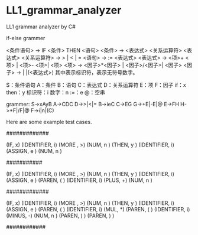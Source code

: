 # LL1_grammar_analyzer
LL1 grammar analyzer by C#

if-else grammer

<条件语句> → IF <条件> THEN <语句> 
<条件> → <表达式> <关系运算符> <表达式>
<关系运算符>  → > | < | =
<语句> → <id> := <表达式>
<表达式> → <项>+ <项> | <项>- <项>| <项>
<项> → <因子>*<因子> | <因子>/<因子>| <因子>
<因子> → <id> |<num> |(<表达式>)
其中<id>表示标识符，<num>表示无符号数字。

S：条件语句
A：条件
B：语句
C：表达式
D：关系运算符
E：项
F：因子
if：x
then：y
标识符：i
数字：n
:=：e
@：空串


grammer:
S->xAyB
A->CDC
D->>|<|=
B->ieC
C->EG
G->+E|-E|@
E->FH
H->*F|/F|@
F->i|n|(C)

Here are some example test cases.

#############

(IF,   x)
(IDENTIFIER,    i)
(MORE ,       >)
(NUM,  n )
(THEN, y )
(IDENTIFIER,    i)
(ASSIGN, e )
(NUM,  n )

###########

(IF,   x)
(IDENTIFIER,    i)
(MORE ,       >)
(NUM,  n )
(THEN, y )
(IDENTIFIER,    i)
(ASSIGN, e )
(PAREN,  ( )
(IDENTIFIER,    i)
(PLUS,   +)
(NUM,  n )



#############

(IF,   x)
(IDENTIFIER,    i)
(MORE ,       >)
(NUM,  n )
(THEN, y )
(IDENTIFIER,    i)
(ASSIGN, e )
(PAREN,  ( )
(IDENTIFIER,    i)
(MUL, *)
(PAREN,  ( )
(IDENTIFIER,    i)
(MINUS,   -)
(NUM,  n )
(PAREN,  ) )
(PAREN,  ) )


############


